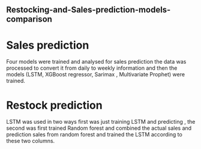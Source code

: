 ## Restocking-and-Sales-prediction-models-comparison
# Sales prediction
Four models were trained and analysed for sales prediction the data was processed to convert it from daily to weekly information and then the models (LSTM, XGBoost regressor, Sarimax , Multivariate Prophet) were trained.
# Restock prediction
LSTM was used in two ways first was just training LSTM and predicting , the second was first trained Random forest and combined the actual sales and prediction sales from random forest and trained the LSTM according to these two columns.
